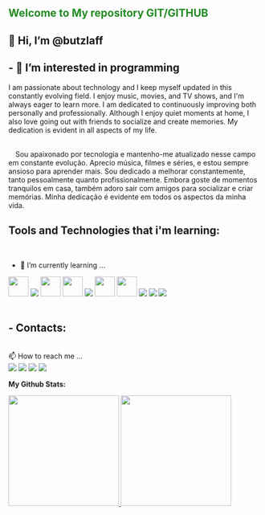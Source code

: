 <!---
butzlaff/butzlaff is a ✨ special ✨ repository because its `README.md` (this file) appears on your GitHub profile.
You can click the Preview link to take a look at your changes.
--->
<h2 style="color:#228B22;"> Welcome to My repository GIT/GITHUB</h2>

## <h2>👋 Hi, I’m @butzlaff</h2>
## - 👀 I’m interested in programming
I am passionate about technology and I keep myself updated in this constantly evolving field. I enjoy music, movies, and TV shows, and I'm always eager to learn more. I am dedicated to continuously improving both personally and professionally. Although I enjoy quiet moments at home, I also love going out with friends to socialize and create memories. My dedication is evident in all aspects of my life.

<br>

<img src="https://cdn.icon-icons.com/icons2/40/PNG/128/flagofBrazil_6577.png" width="10" height="10" />
Sou apaixonado por tecnologia e mantenho-me atualizado nesse campo em constante evolução. Aprecio música, filmes e séries, e estou sempre ansioso para aprender mais. Sou dedicado a melhorar constantemente, tanto pessoalmente quanto profissionalmente. Embora goste de momentos tranquilos em casa, também adoro sair com amigos para socializar e criar memórias. Minha dedicação é evidente em todos os aspectos da minha vida.



## Tools and Technologies that i'm learning:
<br>

- 🌱 I’m currently learning ...
<div>
<img src="https://cdn.jsdelivr.net/gh/devicons/devicon/icons/git/git-original.svg" width="40" height="40"/>  
<img src="https://cdn.jsdelivr.net/gh/devicons/devicon/icons/typescript/typescript-original.svg" />          
<img src="https://cdn.jsdelivr.net/gh/devicons/devicon/icons/javascript/javascript-original.svg" width="40" height="40"/>
<img src="https://cdn.jsdelivr.net/gh/devicons/devicon/icons/nodejs/nodejs-original.svg" width="40" height="40"/>
<img src="https://cdn.jsdelivr.net/gh/devicons/devicon/icons/nextjs/nextjs-original-wordmark.svg" />      
<img src="https://cdn.jsdelivr.net/gh/devicons/devicon/icons/react/react-original.svg" width="40" height="40"/>        
<img src="https://cdn.jsdelivr.net/gh/devicons/devicon/icons/mongodb/mongodb-original.svg" width="40" height="40"/>
<img src="https://cdn.jsdelivr.net/gh/devicons/devicon/icons/express/express-original.svg" />
<img src="https://cdn.jsdelivr.net/gh/devicons/devicon/icons/sequelize/sequelize-original.svg" />
<img src="https://cdn.jsdelivr.net/gh/devicons/devicon/icons/docker/docker-original-wordmark.svg" />

</div>    
<br>


## - Contacts:
<br>
📫 How to reach me ...

<div>
<a href="https://instagram.com/emiliobutzlaff" target="_blank"><img src="https://img.shields.io/badge/-Instagram-%23E4405F?style=for-the-badge&logo=instagram&logoColor=white" target="_blank"></a>
<a href="https://www.twitch.tv/10n_butz" target="_blank"><img src="https://img.shields.io/badge/Twitch-9146FF?style=for-the-badge&logo=twitch&logoColor=white" target="_blank"></a>
<a href = "mailto:emiliobutz@gmail.com"><img src="https://img.shields.io/badge/Gmail-D14836?style=for-the-badge&logo=gmail&logoColor=white" target="_blank"></a>
<a href="https://www.linkedin.com/in/emilio-butzlaff/" target="_blank"><img src="https://img.shields.io/badge/-LinkedIn-%230077B5?style=for-the-badge&logo=linkedin&logoColor=white" target="_blank"></a>   
</div>
<div class='content'align="left">
<p><strong>My Github Stats: </strong></p>
<a href="https://github.com/butzlaff">
<img height="220em" src="https://github-readme-stats-sigma-five.vercel.app/api?username=butzlaff&amp;show_icons=true&amp;theme=vue&amp;include_all_commits=true&amp;count_private=true">
<img height="220em" src="https://github-readme-stats-sigma-five.vercel.app/api/top-langs/?username=butzlaff&amp;layout=compact&amp;langs_count=7&amp;theme=vue">
</a>
  </div>
